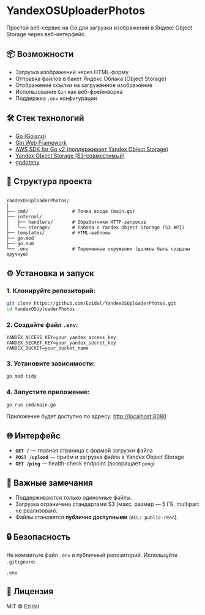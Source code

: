# YandexOSUploaderPhotos

Простой веб-сервис на Go для загрузки изображений в Яндекс Object Storage через веб-интерфейс.

## 📦 Возможности

- Загрузка изображений через HTML-форму
- Отправка файлов в бакет Яндекс Облака (Object Storage)
- Отображение ссылки на загруженное изображение
- Использование `Gin` как веб-фреймворка
- Поддержка `.env` конфигурации

## 🛠 Стек технологий

- [Go (Golang)](https://golang.org/)
- [Gin Web Framework](https://github.com/gin-gonic/gin)
- [AWS SDK for Go v2 (поддерживает Yandex Object Storage)](https://github.com/aws/aws-sdk-go-v2)
- [Yandex Object Storage (S3-совместимый)](https://cloud.yandex.ru/services/storage)
- [godotenv](https://github.com/joho/godotenv)

## 📁 Структура проекта

```

YandexOSUploaderPhotos/
│
├── cmd/                # Точка входа (main.go)
├── internal/
│   ├── handlers/       # Обработчики HTTP-запросов
│   └── storage/        # Работа с Yandex Object Storage (S3 API)
├── templates/          # HTML-шаблоны
├── go.mod
├── go.sum
└── .env                # Переменные окружения (должны быть созданы вручную)

````

## ⚙️ Установка и запуск

### 1. Клонируйте репозиторий:

```bash
git clone https://github.com/Ezidal/YandexOSUploaderPhotos.git
cd YandexOSUploaderPhotos
````

### 2. Создайте файл `.env`:

```env
YANDEX_ACCESS_KEY=your_yandex_access_key
YANDEX_SECRET_KEY=your_yandex_secret_key
YANDEX_BUCKET=your_bucket_name
```

### 3. Установите зависимости:

```bash
go mod tidy
```

### 4. Запустите приложение:

```bash
go run cmd/main.go
```

Приложение будет доступно по адресу: [http://localhost:8080](http://localhost:8080)

## 🌐 Интерфейс

* **`GET /`** — главная страница с формой загрузки файла
* **`POST /upload`** — приём и загрузка файла в Yandex Object Storage
* **`GET /ping`** — health-check endpoint (возвращает `pong`)

## 📌 Важные замечания

* Поддерживаются только одиночные файлы.
* Загрузка ограничена стандартами S3 (макс. размер — 5 ГБ, multipart не реализован).
* Файлы становятся **публично доступными** (`ACL: public-read`).

## 🔒 Безопасность

Не коммитьте файл `.env` в публичный репозиторий. Используйте `.gitignore`:

```
.env
```

## 📄 Лицензия

MIT © Ezidal

